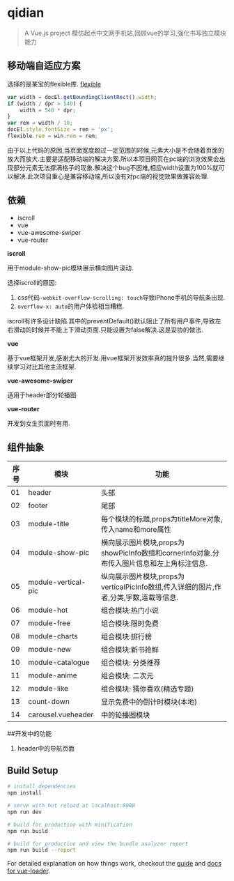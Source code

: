 # qidian

> A Vue.js project 模仿起点中文网手机站,回顾vue的学习,强化书写独立模块能力

## 移动端自适应方案
选择的是某宝的flexible库. [flexible](https://github.com/amfe/lib-flexible)
```javascript
var width = docEl.getBoundingClientRect().width;
if (width / dpr > 540) {
    width = 540 * dpr;
}
var rem = width / 10;
docEl.style.fontSize = rem + 'px';
flexible.rem = win.rem = rem;
```
由于以上代码的原因,当页面宽度超过一定范围的时候,元素大小是不会随着页面的放大而放大.主要是适配移动端的解决方案.所以本项目网页在pc端的浏览效果会出现部分元素无法撑满格子的现象.解决这个bug不困难,相应width设置为100%就可以解决.此次项目重心是兼容移动端,所以没有对pc端的视觉效果做兼容处理.

## 依赖
- iscroll
- vue
- vue-awesome-swiper 
- vue-router

**iscroll**

用于module-show-pic模块展示横向图片滚动.

选择iscroll的原因:

1. css代码```-webkit-overflow-scrolling: touch```导致iPhone手机的导航条出现.
2. ```overflow-x: auto```的用户体验相当糟糕.

iscroll有许多设计缺陷.其中的preventDefault()默认阻止了所有用户事件,导致左右滑动的时候并不能上下滑动页面.只能设置为false解决.这是妥协的做法.

**vue**

基于vue框架开发,感谢尤大的开发.用vue框架开发效率真的提升很多.当然,需要继续学习对比其他主流框架.

**vue-awesome-swiper**

适用于header部分轮播图

**vue-router**

开发到女生页面时有用.

## 组件抽象
|序号|模块|功能|
|---|---|---| 
|01|header|头部|
|02|footer|尾部|
|03|module-title|每个模块的标题,props为titleMore对象,传入name和more属性|
|04|module-show-pic|横向展示图片模块,props为showPicInfo数组和cornerInfo对象.分布传入图片信息和左上角标注信息.|
|05|module-vertical-pic|纵向展示图片模块,props为verticalPicInfo数组,传入详细的图片,作者,分类,字数,连载等信息.|
|06|module-hot|组合模块:热门小说|
|07|module-free|组合模块:限时免费|
|08|module-charts|组合模块:排行榜|
|09|module-new|组合模块:新书抢鲜|
|10|module-catalogue|组合模块: 分类推荐|
|11|module-anime|组合模块: 二次元|
|12|module-like|组合模块: 猜你喜欢(精选专题)|
|13|count-down|显示免费中的倒计时模块(本地)|
|14|carousel.vueheader|中的轮播图模块|

##开发中的功能

1. header中的导航页面


## Build Setup

``` bash
# install dependencies
npm install

# serve with hot reload at localhost:8080
npm run dev

# build for production with minification
npm run build

# build for production and view the bundle analyzer report
npm run build --report
```

For detailed explanation on how things work, checkout the [guide](http://vuejs-templates.github.io/webpack/) and [docs for vue-loader](http://vuejs.github.io/vue-loader).
